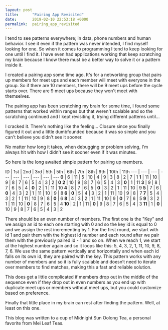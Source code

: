 ```yaml
---
layout: post
title:      "Pairing App Revisited"
date:       2019-02-10 22:53:18 +0000
permalink:  pairing_app_revisited
---
```



I tend to see patterns everywhere; in data, phone numbers and human behavior. I see it even if the pattern was never intended, I find myself looking for one. So when it comes to programming I tend to keep looking for one until I find it. I have even had applications working that keep scratching my brain because I know there must be a better way to solve it or a pattern inside it. 

I created a pairing app some time ago. It's for a networking group that pairs up members for meet ups and each member will meet with everyone in the group. So if there are 10 members, there will be 9 meet ups before the cycle starts over. There are 9 meet ups because they won't meet with themselves. 

The pairing app has been scratching my brain for some time, I found some patterns that worked within ranges but that weren't scalable and so the scratching continued and I kept revisiting it, trying different patterns until...

I cracked it. There's nothing like the feeling... Closure since you finally figured it out and a little dumbfounded because it was so simple and you can't believe you didn't see it sooner. 

No matter how long it takes, when debugging or problem solving, I'm always hit with how I didn't see it sooner even if it was minutes. 

So here is the long awaited simple pattern for pairing up members. 


ID | 1st | 2nd | 3rd | 5th | 5th | 6th | 7th | 8th | 9th | 10th | 11th
--- | --- | --- | --- | --- | --- | --- | --- | ---
**0** | 6 | 11 | 5 | 10 | 4 | 9 | 3 | 8 | 2 | 7 | 1
**1** |	11 | 10 |	9 |	8 |	7 |	6 |	5 |	4 |	3 |	2 | **0**
**2** |	10 |	9 |	8 |	7 |	6 |	5 |	4 |	3 |	**0** |	1 | 11
**3** |	9 |	8 |	7 |	6 |	5 |	4 |	**0** |	2 |	1 |	11 | 10
**4** |	8 |	7 |	6 |	5 |	**0** |	3 |	2 |	1 |	11 |	10 | 9
**5** |	7 |	6 |	**0** |	4 |	3 |	2 |	1 |	11 |	10 |	9 | 8
**6** |	**0** |	5 |	4 |	3 |	2 |	1 |	11 |	10 |	9 |	8 | 7
**7** |	5 |	4 |	3 |	2 |	1 |	11 |	10 |	9 |	8 |	**0** | 6
**8** |	4 |	3 |	2 |	1 |	11 |	10 |	9 |	**0** |	7 |	6 | 5
**9** |	3 |	2 |	1 |	11 |	10 |	**0** |	8 |	7 |	6 |	5 | 4
**10** |	2 |	1 |	11 |	**0** |	9 |	8 |	7 |	6 |	5 |	4 | 3
**11** |	1 |	**0** |	10 |	9 |	8 |	7 |	6 |	5 |	4 |	3 | 2

There should be an even number of members.
The first one is the "Key" and we assign an id to each one starting with 0 and so the key id is equal to 0 and we assign the rest incrementing by 1.
For the first round, we start with id 1 and pair them with the highest id number and each round after we pair them with the previously paired id - 1 and so on. When we reach 1, we start at the highest number again and so it loops like this:  5, 4, 3, 2, 1, 11, 10, 9, 8, 7, 6.
We use the same pattern vertically and horizontally and when each id falls on its own id, they are paired with the key. 
This pattern works with any number of members and so it is fully scalable and doesn’t need to iterate over members to find matches, making this a fast and reliable solution.

This does get a little complicated if members drop out in the middle of the sequence even if they drop out in even numbers as you end up with duplicate meet ups or members without meet ups, but you could customize based on preference. 

Finally that little place in my brain can rest after finding the pattern. Well, at least on this one. 

This blog was written to a cup of Midnight Sun Oolong Tea, a personal favorite from Mei Leaf Teas.

